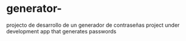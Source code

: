 # generator-
projecto de desarrollo de un generador de contraseñas
project under development app that generates passwords
